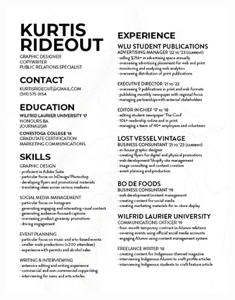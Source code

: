 ![resume](https://github.com/kurtisrideout/kurtisrideout.github.io/blob/9d9ca70e047dca26e0f6adf6391a483a27b907d9/resume.png)
